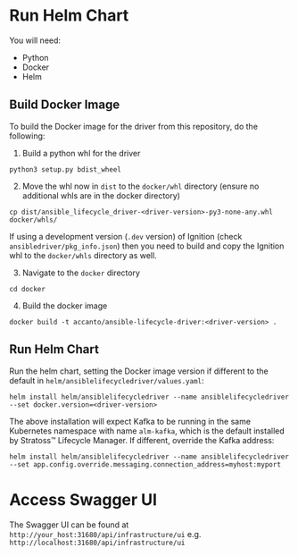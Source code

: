 # Run Helm Chart

You will need:

- Python
- Docker
- Helm

## Build Docker Image

To build the Docker image for the driver from this repository, do the following:

1. Build a python whl for the driver

```
python3 setup.py bdist_wheel
```

2. Move the whl now in `dist` to the `docker/whl` directory (ensure no additional whls are in the docker directory)

```
cp dist/ansible_lifecycle_driver-<driver-version>-py3-none-any.whl docker/whls/
```

If using a development version (`.dev` version) of Ignition (check `ansibledriver/pkg_info.json`) then you need to build and copy the Ignition whl to the `docker/whls` directory as well.

3. Navigate to the `docker` directory

```
cd docker
```

4. Build the docker image

```
docker build -t accanto/ansible-lifecycle-driver:<driver-version> .
```

## Run Helm Chart

Run the helm chart, setting the Docker image version if different to the default in `helm/ansiblelifecycledriver/values.yaml`:

```
helm install helm/ansiblelifecycledriver --name ansiblelifecycledriver --set docker.version=<driver-version>
```

The above installation will expect Kafka to be running in the same Kubernetes namespace with name `alm-kafka`, which is the default installed by Stratoss&trade; Lifecycle Manager. If different, override the Kafka address:

```
helm install helm/ansiblelifecycledriver --name ansiblelifecycledriver --set app.config.override.messaging.connection_address=myhost:myport
```

# Access Swagger UI

The Swagger UI can be found at `http://your_host:31680/api/infrastructure/ui` e.g. `http://localhost:31680/api/infrastructure/ui`
